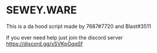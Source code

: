 # SEWEY.WARE
This is a da hood script made by 7687#7720 and Blast#3511 

If you ever need help just join the discord server https://discord.gg/xSVKpGqqSf

